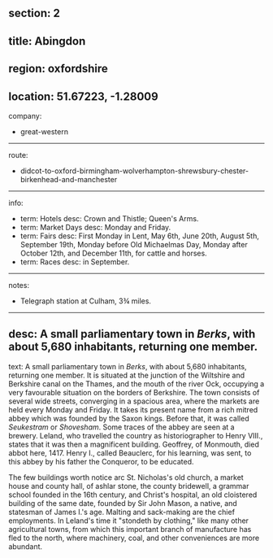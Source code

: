 section: 2
----
title: Abingdon
----
region: oxfordshire
----
location: 51.67223, -1.28009
----
company:
- great-western
----
route:
- didcot-to-oxford-birmingham-wolverhampton-shrewsbury-chester-birkenhead-and-manchester
----
info:
- term: Hotels
  desc: Crown and Thistle; Queen's Arms.
- term: Market Days
  desc: Monday and Friday.
- term: Fairs
  desc: First Monday in Lent, May 6th, June 20th, August 5th, September 19th, Monday before Old Michaelmas Day, Monday after October 12th, and December 11th, for cattle and horses.
- term: Races
  desc: in September.
----
notes:
- Telegraph station at Culham, 3¾ miles.
----
desc: A small parliamentary town in *Berks*, with about 5,680 inhabitants, returning one member.
----
text: A small parliamentary town in *Berks*, with about 5,680 inhabitants, returning one member. It is situated at the junction of the Wiltshire and Berkshire canal on the Thames, and the mouth of the river Ock, occupying a very favourable situation on the borders of Berkshire. The town consists of several wide streets, converging in a spacious area, where the markets are held every Monday and Friday. It takes its present name from a rich mitred abbey which was founded by the Saxon kings. Before that, it was called *Seukestram* or *Shovesham*. Some traces of the abbey are seen at a brewery. Leland, who travelled the country as historiographer to Henry VIII., states that it was then a magnificent building. Geoffrey, of Monmouth, died abbot here, 1417. Henry I., called Beauclerc, for his learning, was sent, to this abbey by his father the Conqueror, to be educated.

The few buildings worth notice arc St. Nicholas's old church, a market house and county hall, of ashlar stone, the county bridewell, a grammar school founded in the 16th century, and Christ's hospital, an old cloistered building of the same date, founded by Sir John Mason, a native, and statesman of James I.'s age. Malting and sack-making are the chief employments. In Leland's time it "stondeth by clothing," like many other agricultural towns, from which this important branch of manufacture has fled to the north, where machinery, coal, and other conveniences are more abundant.
